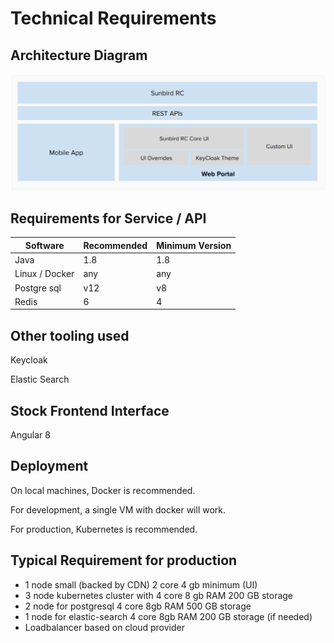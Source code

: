 # Technical Requirements

## Architecture Diagram

![](<../.gitbook/assets/Screenshot 2022-03-15 at 8.19.08 AM.png>)&#x20;



## Requirements for Service / API

| Software       | Recommended | Minimum Version |
| -------------- | ----------- | --------------- |
| Java           | 1.8         | 1.8             |
| Linux / Docker | any         | any             |
| Postgre sql    | v12         | v8              |
| Redis          | 6           | 4               |

## Other tooling used

Keycloak&#x20;

Elastic Search

## Stock Frontend Interface

Angular 8

## Deployment

On local machines, Docker is recommended.&#x20;

For development, a single VM with docker will work.&#x20;

For production, Kubernetes is recommended.


## Typical Requirement for production

- 1 node small (backed by CDN) 2 core 4 gb minimum (UI)
- 3 node kubernetes cluster with 4 core 8 gb RAM 200 GB storage
- 2 node for postgresql 4 core 8gb RAM 500 GB storage
- 1 node for elastic-search 4 core 8gb RAM 200 GB storage (if needed)
- Loadbalancer based on cloud provider

